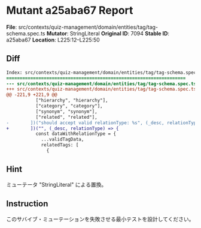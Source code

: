 # Mutant a25aba67 Report

**File**: src/contexts/quiz-management/domain/entities/tag/tag-schema.spec.ts
**Mutator**: StringLiteral
**Original ID**: 7094
**Stable ID**: a25aba67
**Location**: L225:12–L225:50

## Diff

```diff
Index: src/contexts/quiz-management/domain/entities/tag/tag-schema.spec.ts
===================================================================
--- src/contexts/quiz-management/domain/entities/tag/tag-schema.spec.ts	original
+++ src/contexts/quiz-management/domain/entities/tag/tag-schema.spec.ts	mutated #7094
@@ -221,9 +221,9 @@
           ["hierarchy", "hierarchy"],
           ["category", "category"],
           ["synonym", "synonym"],
           ["related", "related"],
-        ])("should accept valid relationType: %s", (_desc, relationType) => {
+        ])("", (_desc, relationType) => {
           const dataWithRelationType = {
             ...validTagData,
             relatedTags: [
               {
```

## Hint

ミューテータ "StringLiteral" による置換。

## Instruction

このサバイブ・ミューテーションを失敗させる最小テストを設計してください。
